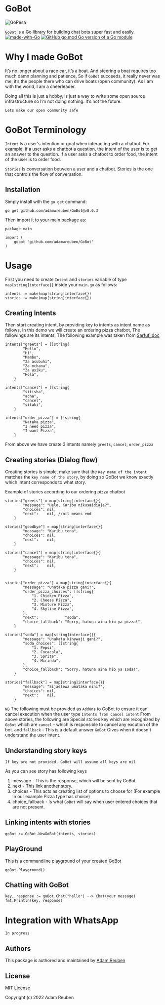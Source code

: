 GoBot
=======
![GoPesa](https://storage.googleapis.com/gopherizeme.appspot.com/gophers/11fa3afd6080dae6903dc359e42990d68657e17a.png)

``GoBot`` is a Go library for building chat bots super fast and easily. 
[![made-with-Go](https://img.shields.io/badge/Made%20with-Go-1f425f.svg)](https://go.dev/)
[![GitHub go.mod Go version of a Go module](https://img.shields.io/github/go-mod/go-version/gomods/athens.svg)](https://github.com/adamwreuben/GoBot)


# Why I made GoBot

It’s no longer about a race car, it’s a boat. And steering a boat requires too much damn planning and patience, So if ``GoBot`` succeeds, it really never was me, it’s the people there who can drive boats (open community). As I am with the world, I am a cheerleader.

Doing all this is just a hobby, is just a way to write some open source infrastructure so I’m not doing nothing. It’s not the future.

``Lets make our open community safe``



GoBot Terminology
====================

``Intent``  Is a user's intention or goal when interacting with a chatbot. For example, if a user asks a chatbot a question, the intent of the user is to get an answer to the question. If a user asks a chatbot to order food, the intent of the user is to order food.

``Stories`` Is conversation between a user and a chatbot. Stories is the one that controls the flow of conversation.



## Installation

Simply install with the `go get` command:
```
go get github.com/adamwreuben/GoBot@v0.0.3
```
Then import it to your main package as:
```
package main

import (
	gobot "github.com/adamwreuben/GoBot"
)
```


# Usage
First you need to create ``Intent`` and ``stories`` variable of type ``map[string]interface{}`` inside your ``main.go`` as follows:
```
intents := make(map[string]interface{})
stories := make(map[string]interface{})

```

## Creating Intents
Then start creating intent, by providing key to intents as intent name as follows, In this demo we will create an ordering pizza chatbot, The followings are its intents, The following example was taken from [Sarfufi doc](https://docs.sarufi.io/docs/Getting%20started%20/create-a-simple-chatbot)

```
intents["greets"] = []string{
		"Hello",
		"Hi",
		"Mambo",
		"Za asubuhi",
		"Za mchana",
		"Za usiku",
		"Hola",
	}

intents["cancel"] = []string{
		"sitisha",
		"acha",
		"cancel",
		"sitaki",
	}

intents["order_pizza"] = []string{
		"Nataka pizza",
		"I need pizza",
		"I want Pizza",
	}

```

From above we have create 3 intents namely ``greets``,   ``cancel``,  ``order_pizza``

## Creating stories (Dialog flow)
Creating stories is simple, make sure that the ``Key name of the intent`` matches the ``key name of the story``, by doing so GoBot we know exactly which intent corresponds to what story.

Example of stories according to our ordering pizza chatbot

```
stories["greets"] = map[string]interface{}{
		"message": "Helo, Karibu nikusaidiaje?",
		"choices": nil,
		"next":    nil, //nil means end
	}

stories["goodbye"] = map[string]interface{}{
		"message": "Karibu tena",
		"choices": nil,
		"next":    nil,
	}

stories["cancel"] = map[string]interface{}{
		"message": "Karibu tena",
		"choices": nil,
		"next":    nil,
	}

	
stories["order_pizza"] = map[string]interface{}{
		"message": "Unataka pizza gani?",
		"order_pizza_choices": []string{
			"1. Chicken Pizza",
			"2. Cheese Pizza",
			"3. Mixture Pizza",
			"4. Skyline Pizza",
		},
		"next":            "soda",
		"choice_fallback": "Sorry, hatuna aina hio ya pizza!",
	}

stories["soda"] = map[string]interface{}{
		"message": "Unakata kinywaji gani?",
		"soda_choices": []string{
			"1. Pepsi",
			"2. Cocacola",
			"3. Sprite",
			"4. Mirinda",
		},
		"choice_fallback": "Sorry, hatuna aina hio ya soda!",
	}

stories["fallback"] = map[string]interface{}{
		"message": "Sijaelewa unataka nini?",
		"choices": nil,
		"next":    nil,
	}

```

``NB`` The following must be provided as ``AddOns`` to GoBot to ensure it can cancel execution when the user type ``Intents from cancel intent``
From above stories, the following are Special stories key which are recognized by ``GoBot`` which are ``cancel`` - which is responsible to cancel any excution of the bot. and ``fallback`` - This is a default answer ``GoBot`` Gives when it doesn't understand the user intent.

## Understanding story keys
```
If key are not provided, GoBot will assume all keys are nil
```
As you can see story has following keys
1. message - This is the response, which will be sent by GoBot.
2. next - This link another story.
3. choices - This acts as creating list of options to choose for (For example in our example Pizza type has choice)
4. choice_fallback - Is what ``GoBot`` will say when user entered choices that are not present.


## Linking intents with stories
```
goBot := GoBot.NewGoBot(intents, stories)

```

## PlayGround
This is a commandline playground of your created GoBot
```
goBot.Playground()

```

## Chatting with GoBot
```
key, response := goBot.Chat("hello") --> Chat(your message)
fmt.Println(key, response)

```

# Integration with WhatsApp
```
In progress
```


## Authors

This package is authored and maintained by [Adam Reuben](https://github.com/adamwreuben/GoBot)

## License

MIT License

Copyright (c) 2022 Adam Reuben
